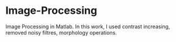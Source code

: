 # Image-Processing
Image Processing in Matlab. In this work, I used contrast increasing, removed noisy filtres, morphology operations.
